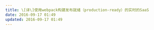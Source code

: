 ```yaml
---
title: \[译\]使用webpack构建发布就绪（production-ready）的实时的SaaS
date: 2016-09-17 01:49
updated: 2016-09-17 01:49
---
```

